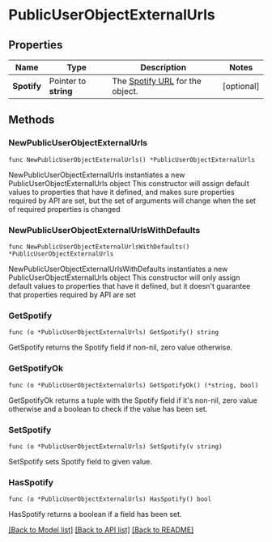 # PublicUserObjectExternalUrls

## Properties

Name | Type | Description | Notes
------------ | ------------- | ------------- | -------------
**Spotify** | Pointer to **string** | The [Spotify URL](/documentation/web-api/#spotify-uris-and-ids) for the object.  | [optional] 

## Methods

### NewPublicUserObjectExternalUrls

`func NewPublicUserObjectExternalUrls() *PublicUserObjectExternalUrls`

NewPublicUserObjectExternalUrls instantiates a new PublicUserObjectExternalUrls object
This constructor will assign default values to properties that have it defined,
and makes sure properties required by API are set, but the set of arguments
will change when the set of required properties is changed

### NewPublicUserObjectExternalUrlsWithDefaults

`func NewPublicUserObjectExternalUrlsWithDefaults() *PublicUserObjectExternalUrls`

NewPublicUserObjectExternalUrlsWithDefaults instantiates a new PublicUserObjectExternalUrls object
This constructor will only assign default values to properties that have it defined,
but it doesn't guarantee that properties required by API are set

### GetSpotify

`func (o *PublicUserObjectExternalUrls) GetSpotify() string`

GetSpotify returns the Spotify field if non-nil, zero value otherwise.

### GetSpotifyOk

`func (o *PublicUserObjectExternalUrls) GetSpotifyOk() (*string, bool)`

GetSpotifyOk returns a tuple with the Spotify field if it's non-nil, zero value otherwise
and a boolean to check if the value has been set.

### SetSpotify

`func (o *PublicUserObjectExternalUrls) SetSpotify(v string)`

SetSpotify sets Spotify field to given value.

### HasSpotify

`func (o *PublicUserObjectExternalUrls) HasSpotify() bool`

HasSpotify returns a boolean if a field has been set.


[[Back to Model list]](../README.md#documentation-for-models) [[Back to API list]](../README.md#documentation-for-api-endpoints) [[Back to README]](../README.md)


